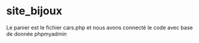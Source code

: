 # site_bijoux
Le panier est le fichier cars.php
et nous avons connecté le code avec base de donnée phpmyadmin
